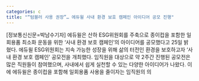 ```yaml
---
categories: c
title: "“텀블러 사용 권장”… 에듀윌 사내 환경 보호 캠페인 아이디어 공모 진행"
---
```

[정보통신신문=박남수기자] 에듀윌은 산하 ESG위원회를 주축으로 종이컵을 포함한 일회용품 최소화 운동을 위한 &lsquo;사내 환경 보호 캠페인&rsquo;의 아이디어를 공모했다고 25일 밝혔다. 에듀윌 ESG위원회는 지속 가능한 성장을 위해 삶의 터전인 환경을 보호하고자 &lsquo;사내 환경 보호 캠페인&rsquo; 공모전을 개최했다. 임직원을 대상으로 약 2주간 진행된 공모전은 많은 직원들이 참여했으며, 사내에서 쉽게 실천할 수 있는 다양한 아이디어가 나왔다. 이에 에듀윌은 종이컵을 포함해 일회용품 사용을 줄이자는 임직원의 의